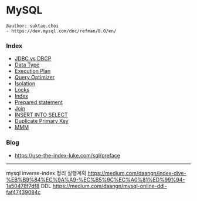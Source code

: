 # MySQL

```
@author: suktae.choi
- https://dev.mysql.com/doc/refman/8.0/en/
```

### Index
- [JDBC vs DBCP](jdbc-dbcp)
- [Data Type](datatype)
- [Execution Plan](execution-plan)
- [Query Optimizer](http://sungsoo.github.io/2014/05/24/query-optimizer.html)
- [Isolation](isolation)
- [Locks](locks)
- [Index](index)
- [Prepared statement](prepared-statement)
- [Join](join)
- [INSERT INTO SELECT](insert-into-select)
- [Duplicate Primary Key](duplicate-primary-key)
- [MMM](mmm)

### Blog
- https://use-the-index-luke.com/sql/preface

***

mysql inverse-index 정리
실행계획 https://medium.com/daangn/index-dive-%EB%B9%84%EC%9A%A9-%EC%B5%9C%EC%A0%81%ED%99%94-1a50478f7df8
DDL https://medium.com/daangn/mysql-online-ddl-faf47439084c